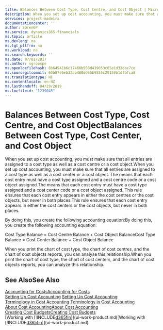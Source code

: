 ```yaml
---
title: Balances Between Cost Type, Cost Centre, and Cost Object | Microsoft Docs
description: When you set up cost accounting, you must make sure that all entries are assigned to a cost type as well as a cost centre or a cost object. The means that each cost entry must have a cost type assigned and a cost centre code or a cost object assigned. This rule ensures that each cost entry appears in either the cost centres or the cost objects, but never in both places.
services: project-madeira
documentationcenter: ''
author: SorenGP
ms.service: dynamics365-financials
ms.topic: article
ms.devlang: na
ms.tgt_pltfrm: na
ms.workload: na
ms.search.keywords: ''
ms.date: 07/01/2017
ms.author: sgroespe
ms.openlocfilehash: 8b64941b6c17468b598d419053c05e1d32dac7ce
ms.sourcegitcommit: 60b87e5eb32bb408dd65b9855c29159b1dfbfca8
ms.translationtype: HT
ms.contentlocale: en-NZ
ms.lasthandoff: 04/29/2019
ms.locfileid: "1239045"
---
```

# <a name="balances-between-cost-type-cost-center-and-cost-object"></a><span data-ttu-id="eaa69-105">Balances Between Cost Type, Cost Centre, and Cost Object</span><span class="sxs-lookup"><span data-stu-id="eaa69-105">Balances Between Cost Type, Cost Center, and Cost Object</span></span>
<span data-ttu-id="eaa69-106">When you set up cost accounting, you must make sure that all entries are assigned to a cost type as well as a cost centre or a cost object.</span><span class="sxs-lookup"><span data-stu-id="eaa69-106">When you set up cost accounting, you must make sure that all entries are assigned to a cost type as well as a cost center or a cost object.</span></span> <span data-ttu-id="eaa69-107">The means that each cost entry must have a cost type assigned and a cost centre code or a cost object assigned.</span><span class="sxs-lookup"><span data-stu-id="eaa69-107">The means that each cost entry must have a cost type assigned and a cost center code or a cost object assigned.</span></span> <span data-ttu-id="eaa69-108">This rule ensures that each cost entry appears in either the cost centres or the cost objects, but never in both places.</span><span class="sxs-lookup"><span data-stu-id="eaa69-108">This rule ensures that each cost entry appears in either the cost centers or the cost objects, but never in both places.</span></span>  

 <span data-ttu-id="eaa69-109">By doing this, you create the following accounting equation:</span><span class="sxs-lookup"><span data-stu-id="eaa69-109">By doing this, you create the following accounting equation:</span></span>  

 <span data-ttu-id="eaa69-110">Cost Type Balance = Cost Centre Balance + Cost Object Balance</span><span class="sxs-lookup"><span data-stu-id="eaa69-110">Cost Type Balance = Cost Center Balance + Cost Object Balance</span></span>  

 <span data-ttu-id="eaa69-111">When you print the chart of cost type, the chart of cost centres, and the chart of cost objects reports, you can analyse this relationship.</span><span class="sxs-lookup"><span data-stu-id="eaa69-111">When you print the chart of cost type, the chart of cost centers, and the chart of cost objects reports, you can analyze this relationship.</span></span>  

## <a name="see-also"></a><span data-ttu-id="eaa69-112">See Also</span><span class="sxs-lookup"><span data-stu-id="eaa69-112">See Also</span></span>  
[<span data-ttu-id="eaa69-113">Accounting for Costs</span><span class="sxs-lookup"><span data-stu-id="eaa69-113">Accounting for Costs</span></span>](finance-manage-cost-accounting.md)  
 <span data-ttu-id="eaa69-114">[Setting Up Cost Accounting](finance-set-up-cost-accounting.md) </span><span class="sxs-lookup"><span data-stu-id="eaa69-114">[Setting Up Cost Accounting](finance-set-up-cost-accounting.md) </span></span>  
 <span data-ttu-id="eaa69-115">[Terminology in Cost Accounting](finance-terminology-in-cost-accounting.md) </span><span class="sxs-lookup"><span data-stu-id="eaa69-115">[Terminology in Cost Accounting](finance-terminology-in-cost-accounting.md) </span></span>  
 [<span data-ttu-id="eaa69-116">About Cost Accounting</span><span class="sxs-lookup"><span data-stu-id="eaa69-116">About Cost Accounting</span></span>](finance-about-cost-accounting.md)  
 [<span data-ttu-id="eaa69-117">Creating Cost Budgets</span><span class="sxs-lookup"><span data-stu-id="eaa69-117">Creating Cost Budgets</span></span>](finance-create-cost-budgets.md)  
 <span data-ttu-id="eaa69-118">[Working with [!INCLUDE[d365fin](includes/d365fin_md.md)]](ui-work-product.md)</span><span class="sxs-lookup"><span data-stu-id="eaa69-118">[Working with [!INCLUDE[d365fin](includes/d365fin_md.md)]](ui-work-product.md)</span></span>

